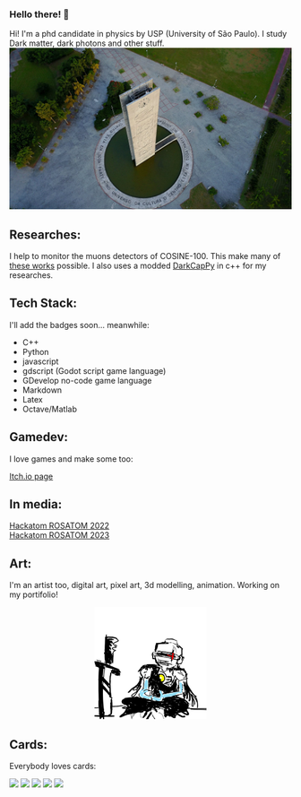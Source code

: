 ### Hello there! 👋

<!--
**jaspior/jaspior** is a ✨ _special_ ✨ repository because its `README.md` (this file) appears on your GitHub profile.

Here are some ideas to get you started:

- 🔭 I’m currently working on ...
- 🌱 I’m currently learning ...
- 👯 I’m looking to collaborate on ...
- 🤔 I’m looking for help with ...
- 💬 Ask me about ...
- 📫 How to reach me: ...
- 😄 Pronouns: ...
- ⚡ Fun fact: ...
-->

Hi! I'm a phd candidate in physics by USP (University of São Paulo). I study Dark matter, dark photons and other stuff.
![](usp.jpg)

## Researches:

I help to monitor the muons detectors of COSINE-100. This make many of [these works](https://arxiv.org/search/?query=r+l+c+pitta&searchtype=all&source=header) possible. I also uses a modded [DarkCapPy](https://github.com/agree019/DarkCapPy) in c++ for my researches. 

## Tech Stack:
I'll add the badges soon...
meanwhile:

* C++
* Python
* javascript
* gdscript (Godot script game language)
* GDevelop no-code game language
* Markdown
* Latex
* Octave/Matlab

## Gamedev:

I love games and make some too:

[Itch.io page](https://jaspior.itch.io/)  

## In media: 

[Hackatom ROSATOM 2022](https://portal.if.usp.br/imprensa/pt-br/node/3891)
<br>
[Hackatom ROSATOM 2023](https://www.ipen.br/portal_por/portal/interna.php?secao_id=38&campo=20137)

## Art:

I'm an artist too, digital art, pixel art, 3d modelling, animation. Working on my portifolio!

<center>  <img src="robot_meditating.png" width="200" height="200"> </center> 

## Cards:

Everybody loves cards:

![](http://github-profile-summary-cards.vercel.app/api/cards/profile-details?username=jaspior&theme=default)
![](http://github-profile-summary-cards.vercel.app/api/cards/repos-per-language?username=jaspior&theme=default)
![](http://github-profile-summary-cards.vercel.app/api/cards/most-commit-language?username=jaspior&theme=default)
![](http://github-profile-summary-cards.vercel.app/api/cards/stats?username=jaspior&theme=default)
![](http://github-profile-summary-cards.vercel.app/api/cards/productive-time?username=jaspior&theme=default&utcOffset=8)
